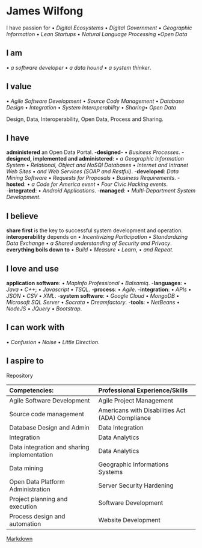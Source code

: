 # James Wilfong

I have passion for &#8226; *Digital Ecosystems* &#8226; *Digital Government* &#8226; *Geographic Information* &#8226; *Lean Startups* &#8226; *Natural Language Processing* &#8226;*Open Data*

## I am 
&#8226; *a software developer* &#8226; *a data hound* &#8226; *a system thinker*.

## I value
&#8226; *Agile Software Development* &#8226; *Source Code Management* &#8226; *Database Design* &#8226; *Integration* &#8226; *System Interoperability* &#8226; *Sharing*&#8226; *Open Data* 

Design, Data, Interoperability, Open Data, Process and Sharing.

## I have 
**administered** an Open Data Portal. 
-**designed**- &#8226; *Business Processes*. 
-**designed, implemented and administered**: &#8226; *a Geographic Information System* &#8226; *Relational, Object and NoSQl Databases* &#8226; *Internet and Intranet Web Sites* &#8226; *and Web Services (SOAP and Restful)*. 
-**developed**: *Data Mining Software*  &#8226; *Requests for Proposals*  &#8226; *Business Requirements*. 
-**hosted**: &#8226; *a Code for America event* &#8226; *Four Civic Hacking events*.  
-**integrated**: &#8226; *Android Applications*. 
-**managed**: &#8226; *Multi-Department System Development*. 

## I believe
**share first** is the key to successful system development and operation.
**interoperability** depends on &#8226; *Incentivizing Participation*  &#8226; *Standardizing Data Exchange* &#8226; *a Shared understanding of Security and Privacy*.   
**everything boils down to** &#8226; *Build* &#8226; *Measure* &#8226; *Learn*,  &#8226; *and Repeat*. 

## I love and use  
**application software**: &#8226; *MapInfo Professional* &#8226; *Balsamiq*.
-**languages**: &#8226; *Java*  &#8226; *C++*; &#8226; *Javascript* &#8226; *TSQL*. 
-**process**: &#8226; *Agile*.
-**integration**: &#8226; *APIs* &#8226; *JSON* &#8226; *CSV* &#8226; *XML*.
-**system software**:  &#8226; *Google Cloud* &#8226; *MongoDB*  &#8226; *Microsoft SQL Server* &#8226; *Socrata* &#8226; *Dreamfactory*.
-**tools**: &#8226; *NetBeans* &#8226; *NodeJS* &#8226; *JQuery* &#8226; *Bootstrap*.

## I can work with  
&#8226; *Confusion*  &#8226; *Noise*  &#8226; *Little Direction*.

## I aspire to 


Repository

| Competencies: | Professional Experience/Skills | 
| :-----------  |:-------------------------------| 
|  Agile Software Development | Agile Project Management |
|  Source code management     | Americans with Disabilities Act (ADA) Compliance | 
|  Database Design and Admin  | Data Integration | 
|  Integration | Data Analytics | 
|  Data integration and sharing implementation | Data Analytics | 
|  Data mining | Geographic Informations Systems| 
|  Open Data Platform Administration | Server Security Hardening | 
|  Project planning and execution | Software Development |
|  Process design and automation  | Website Development |



[Markdown](https://github.com/adam-p/markdown-here/wiki/Markdown-Cheatsheet)




